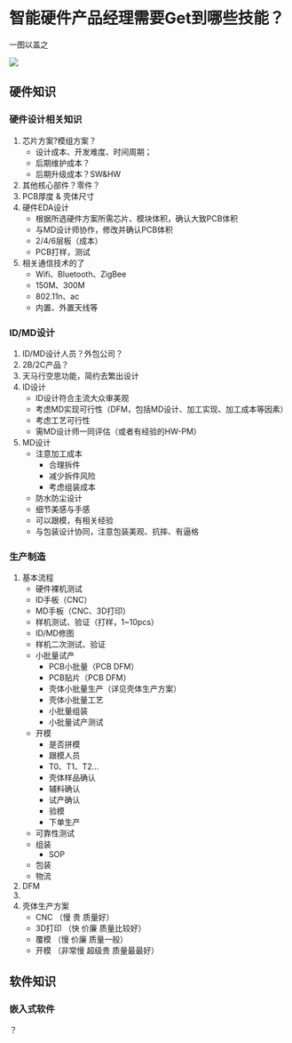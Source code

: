# 智能硬件产品经理需要Get到哪些技能？ #


一图以盖之

![](http://osuvapac8.bkt.clouddn.com/2017%E5%B9%B47%E6%9C%8810%E6%97%A511:39:30%E6%99%BA%E8%83%BD%E7%A1%AC%E4%BB%B6%E4%BA%A7%E5%93%81%E7%BB%8F%E7%90%86%E6%8A%80%E6%9C%AF%E9%9C%80%E6%B1%82-1.jpg)

## 硬件知识 ##

### 硬件设计相关知识 ###

1. 芯片方案?模组方案？ 
	- 设计成本、开发难度、时间周期；
	- 后期维护成本？
 	- 后期升级成本？SW&HW
2. 其他核心部件？零件？
3. PCB厚度 & 壳体尺寸
4. 硬件EDA设计
	- 根据所选硬件方案所需芯片、模块体积，确认大致PCB体积
	- 与MD设计师协作，修改并确认PCB体积
	- 2/4/6层板（成本）
	- PCB打样，测试
5. 相关通信技术的了
	- Wifi、Bluetooth、ZigBee
	- 150M、300M
	- 802.11n、ac
	- 内置、外置天线等

### ID/MD设计 ###

1. ID/MD设计人员？外包公司？
2. 2B/2C产品？
3. 天马行空思功能，简约去繁出设计
4. ID设计 
	-  ID设计符合主流大众审美观
	-  考虑MD实现可行性（DFM，包括MD设计、加工实现、加工成本等因素）
	-  考虑工艺可行性
	-  需MD设计师一同评估（或者有经验的HW-PM）
5. MD设计
	- 注意加工成本
		- 合理拆件
		- 减少拆件风险
		- 考虑组装成本
	- 防水防尘设计
	- 细节美感与手感
	- 可以跟模，有相关经验
	- 与包装设计协同，注意包装美观、抗摔、有逼格

### 生产制造 ###

1. 基本流程
	-  硬件裸机测试
	-  ID手板（CNC）
	-  MD手板（CNC、3D打印）
	-  样机测试、验证（打样，1~10pcs）
	-  ID/MD修图
	-  样机二次测试、验证
	-  小批量试产
		-  PCB小批量（PCB DFM）
		-  PCB贴片（PCB DFM）
		-  壳体小批量生产（详见壳体生产方案）
		-  壳体小批量工艺
		-  小批量组装
		-  小批量试产测试
	-  开模
		-  是否拼模
		-  跟模人员
		-  T0、T1、T2...
		-  壳体样品确认
		-  辅料确认
		-  试产确认
		-  验模
		-  下单生产
	-  可靠性测试
	-  组装
		-  SOP
	-  包装
	-  物流
2. DFM
3. 
4. 壳体生产方案
	- CNC	（慢			贵		质量好）
	- 3D打印	（快			价廉		质量比较好）
	- 覆模	（慢			价廉		质量一般）
	- 开模	（非常慢		超级贵	质量最最好）


## 软件知识 ##

### 嵌入式软件 ###








？




